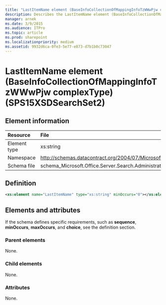 ```yaml
---
title: "LastItemName element (BaseInfoCollectionOfMappingInfoTzWWwPjw complexType) (SPS15XSDSearchSet2)"
description: Describes the LastItemName element (BaseInfoCollectionOfMappingInfoTzWWwPjw complexType) (SPS15XSDSearchSet2) and provides the element information, a definition, and elements and attributes.
manager: arnek
ms.date: 3/9/2015
ms.audience: ITPro
ms.topic: article
ms.prod: sharepoint
ms.localizationpriority: medium
ms.assetid: 9932d6ca-0fe3-5e77-e873-d7b1b0c73047
---
```


# LastItemName element (BaseInfoCollectionOfMappingInfoTzWWwPjw complexType) (SPS15XSDSearchSet2)

 
  
## Element information

| Resource | File |
|:-----|:-----|
|Element type <br/> |xs:string  <br/> |
|Namespace <br/> |http://schemas.datacontract.org/2004/07/Microsoft.Office.Server.Search.Administration  <br/> |
|Schema file <br/> |schema_Microsoft.Office.Server.Search.Administration.xsd  <br/> |
   
## Definition

```XML
<xs:element name="LastItemName" type="xs:string" minOccurs="0"></xs:element>

```

## Elements and attributes

If the schema defines specific requirements, such as **sequence**, **minOccurs**, **maxOccurs**, and **choice**, see the definition section. 
  
### Parent elements

None.
  
### Child elements

None.
  
### Attributes

None.
  

